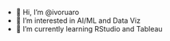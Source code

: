 - 👋 Hi, I’m @ivoruaro
- 👀 I’m interested in AI/ML and Data Viz
- 🌱 I’m currently learning RStudio and Tableau


<!---
ivoruaro/ivoruaro is a ✨ special ✨ repository because its `README.md` (this file) appears on your GitHub profile.
You can click the Preview link to take a look at your changes.
--->
